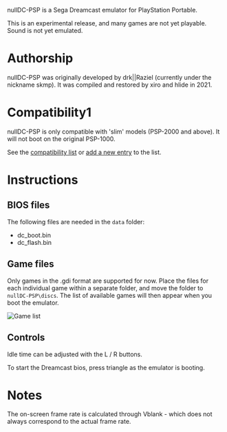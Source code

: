 nullDC-PSP is a Sega Dreamcast emulator for PlayStation Portable.

This is an experimental release, and many games are not yet playable. Sound is not yet emulated.

# Authorship

nullDC-PSP was originally developed by drk||Raziel (currently under the nickname skmp). It was compiled and restored by xiro and hlide in 2021.

# Compatibility1

nullDC-PSP is only compatible with 'slim' models (PSP-2000 and above). It will not boot on the original PSP-1000.

See the [compatibility list](https://psp-archive.github.io/nulldce-psp/compatibility/index.html) or [add a new entry](https://github.com/PSP-Archive/nulldce-psp/issues) to the list.

# Instructions

## BIOS files

The following files are needed in the `data` folder:

- dc_boot.bin
- dc_flash.bin

## Game files

Only games in the .gdi format are supported for now. Place the files for each individual game within a separate folder, and move the folder to `nullDC-PSP\discs`. The list of available games will then appear when you boot the emulator.

![Game list](docs/img/gdi-selection.jpg)

## Controls

Idle time can be adjusted with the L / R buttons.

To start the Dreamcast bios, press triangle as the emulator is booting.

# Notes

The on-screen frame rate is calculated through Vblank - which does not always correspond to the actual frame rate.
